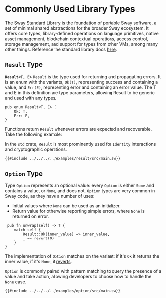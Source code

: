 # Commonly Used Library Types

The Sway Standard Library is the foundation of portable Sway software, a set of minimal shared abstractions for the broader Sway ecosystem. It offers core types, library-defined operations on language primitives, native asset management, blockchain contextual operations, access control, storage management, and support for types from other VMs, among many other things. Reference the standard library docs [here](https://fuellabs.github.io/sway/master/std/index.html).

## `Result` Type

**`Result<T, E>`** `Result` is the type used for returning and propagating errors. It is an enum with the variants, `Ok(T)`, representing success and containing a value, and `Err(E)`, representing error and containing an error value. The T and E in this definition are type parameters, allowing Result to be generic and used with any types.

```sway
pub enum Result<T, E> {
    Ok: T,
    Err: E,
}
```

Functions return `Result` whenever errors are expected and recoverable. Take the following example:

In the `std` crate, `Result` is most prominently used for `Identity` interactions and cryptographic operations.

```sway
{{#include ../../../../examples/result/src/main.sw}}
```

## `Option` Type

Type `Option` represents an optional value: every `Option` is either `Some` and contains a value, or `None`, and does not. `Option` types are very common in Sway code, as they have a number of uses:

- Initial values where `None` can be used as an initializer.
- Return value for otherwise reporting simple errors, where `None` is returned on error.

```sway
 pub fn unwrap(self) -> T {
    match self {
        Result::Ok(inner_value) => inner_value,
        _ => revert(0),
    }
}
```

The implementation of `Option` matches on the variant: if it's `Ok` it returns the inner value, if it's `None`, it [reverts](https://github.com/FuelLabs/fuel-specs/blob/master/src/vm/instruction_set.md#rvrt-revert).

`Option` is commonly paired with pattern matching to query the presence of a value and take action, allowing developers to choose how to handle the `None` case.

```sway
{{#include ../../../../examples/option/src/main.sw}}
```
